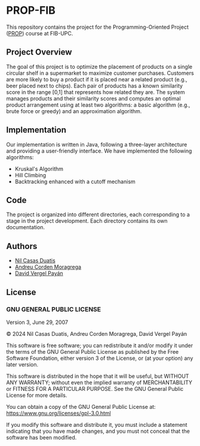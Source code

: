 # PROP-FIB

This repository contains the project for the Programming-Oriented Project ([PROP](https://www.fib.upc.edu/ca/estudis/graus/grau-en-enginyeria-informatica/pla-destudis/assignatures/PROP)) course at FIB-UPC.

## Project Overview

The goal of this project is to optimize the placement of products on a single circular shelf in a supermarket to maximize customer purchases. Customers are more likely to buy a product if it is placed near a related product (e.g., beer placed next to chips). Each pair of products has a known similarity score in the range [0,1] that represents how related they are. The system manages products and their similarity scores and computes an optimal product arrangement using at least two algorithms: a basic algorithm (e.g., brute force or greedy) and an approximation algorithm.

## Implementation 

Our implementation is written in Java, following a three-layer architecture and providing a user-friendly interface. We have implemented the following algorithms:

- Kruskal's Algorithm
- Hill Climbing
- Backtracking enhanced with a cutoff mechanism

## Code

The project is organized into different directories, each corresponding to a stage in the project development. Each directory contains its own documentation.

## Authors
- [Nil Casas Duatis](nil.casas.duatis@estudiantat.upc.edu)
- [Andreu Corden Moragrega](andreu.corden@estudiantat.upc.edu)
- [David Vergel Payán](david.vergel@estudiantat.upc.edu)

## License
### GNU GENERAL PUBLIC LICENSE  
Version 3, June 29, 2007

© 2024 Nil Casas Duatis, Andreu Corden Moragrega, David Vergel Payán

This software is free software; you can redistribute it and/or modify it under the terms of the GNU General Public License as published by the Free Software Foundation, either version 3 of the License, or (at your option) any later version.

This software is distributed in the hope that it will be useful, but WITHOUT ANY WARRANTY; without even the implied warranty of MERCHANTABILITY or FITNESS FOR A PARTICULAR PURPOSE. See the GNU General Public License for more details.

You can obtain a copy of the GNU General Public License at: https://www.gnu.org/licenses/gpl-3.0.html

If you modify this software and distribute it, you must include a statement indicating that you have made changes, and you must not conceal that the software has been modified.
